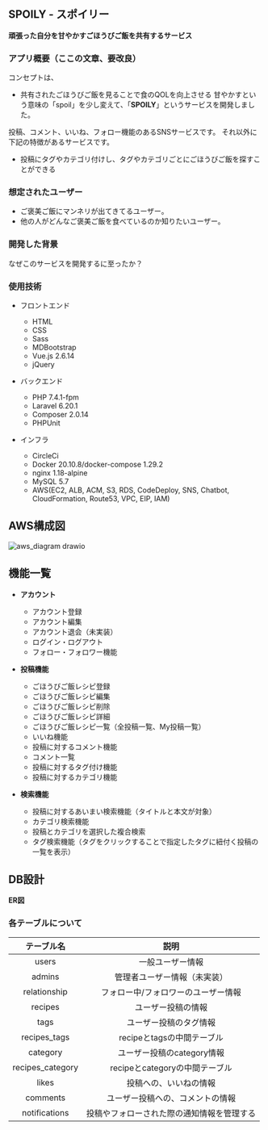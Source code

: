 ## SPOILY - スポイリー 
**頑張った自分を甘やかすごほうびご飯を共有するサービス**

### アプリ概要（ここの文章、要改良）
コンセプトは、
- 共有されたごほうびご飯を見ることで食のQOLを向上させる
甘やかすという意味の「spoil」を少し変えて、「**SPOILY**」というサービスを開発しました。

投稿、コメント、いいね、フォロー機能のあるSNSサービスです。
それ以外に下記の特徴があるサービスです。
- 投稿にタグやカテゴリ付けし、タグやカテゴリごとにごほうびご飯を探すことができる

### 想定されたユーザー
- ご褒美ご飯にマンネリが出てきてるユーザー。
- 他の人がどんなご褒美ご飯を食べているのか知りたいユーザー。

### 開発した背景
なぜこのサービスを開発するに至ったか？


### 使用技術
- フロントエンド
  - HTML 
  - CSS
  - Sass
  - MDBootstrap
  - Vue.js 2.6.14
  - jQuery

- バックエンド
  - PHP 7.4.1-fpm
  - Laravel 6.20.1
  - Composer 2.0.14
  - PHPUnit

- インフラ
  - CircleCi
  - Docker 20.10.8/docker-compose 1.29.2
  - nginx 1.18-alpine
  - MySQL 5.7
  - AWS(EC2, ALB, ACM, S3, RDS, CodeDeploy, SNS, Chatbot, CloudFormation, Route53, VPC, EIP, IAM)

## AWS構成図
![aws_diagram drawio](https://user-images.githubusercontent.com/36786134/163817739-e16ad22c-97af-45e4-9f5b-565ba5c6bd63.png)


## 機能一覧
- **アカウント**
  - アカウント登録
  - アカウント編集
  - アカウント退会（未実装）
  - ログイン・ログアウト
  - フォロー・フォロワー機能

- **投稿機能**
  - ごほうびご飯レシピ登録
  - ごほうびご飯レシピ編集
  - ごほうびご飯レシピ削除
  - ごほうびご飯レシピ詳細
  - ごほうびご飯レシピ一覧（全投稿一覧、My投稿一覧）
  - いいね機能
  - 投稿に対するコメント機能
  - コメント一覧
  - 投稿に対するタグ付け機能
  - 投稿に対するカテゴリ機能
  
- **検索機能**
  - 投稿に対するあいまい検索機能（タイトルと本文が対象）
  - カテゴリ検索機能
  - 投稿とカテゴリを選択した複合検索
  - タグ検索機能（タグをクリックすることで指定したタグに紐付く投稿の一覧を表示）

## DB設計

**ER図**

### 各テーブルについて
| テーブル名 | 説明 |
|:-:|:-:|
| users  | 一般ユーザー情報  |
| admins  | 管理者ユーザー情報（未実装）  |
| relationship | フォロー中/フォロワーのユーザー情報  |
| recipes  | ユーザー投稿の情報  |
| tags  | ユーザー投稿のタグ情報  |
| recipes_tags  | recipeとtagsの中間テーブル  |
| category  | ユーザー投稿のcategory情報  |
| recipes_category  | recipeとcategoryの中間テーブル  |
| likes  | 投稿への、いいねの情報  |
| comments  | ユーザー投稿への、コメントの情報  |
| notifications  | 投稿やフォローされた際の通知情報を管理する  |
